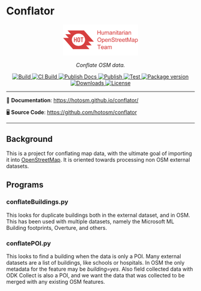 # Conflator

<!-- markdownlint-disable -->
<p align="center">
  <img src="https://github.com/hotosm/fmtm/blob/main/images/hot_logo.png?raw=true" style="width: 200px;" alt="HOT"></a>
</p>
<p align="center">
  <em>Conflate OSM data.</em>
</p>
<p align="center">
  <a href="https://github.com/hotosm/conflator/actions/workflows/build.yml" target="_blank">
      <img src="https://github.com/hotosm/conflator/actions/workflows/build.yml/badge.svg" alt="Build">
  </a>
  <a href="https://github.com/hotosm/conflator/actions/workflows/build-ci.yml" target="_blank">
      <img src="https://github.com/hotosm/conflator/actions/workflows/build-ci.yml/badge.svg" alt="CI Build">
  </a>
  <a href="https://github.com/hotosm/conflator/actions/workflows/docs.yml" target="_blank">
      <img src="https://github.com/hotosm/conflator/actions/workflows/docs.yml/badge.svg" alt="Publish Docs">
  </a>
  <a href="https://github.com/hotosm/conflator/actions/workflows/publish.yml" target="_blank">
      <img src="https://github.com/hotosm/conflator/actions/workflows/publish.yml/badge.svg" alt="Publish">
  </a>
  <a href="https://github.com/hotosm/conflator/actions/workflows/pytest.yml" target="_blank">
      <img src="https://github.com/hotosm/conflator/actions/workflows/pytest.yml/badge.svg" alt="Test">
  </a>
  <a href="https://pypi.org/project/conflator" target="_blank">
      <img src="https://img.shields.io/pypi/v/conflator?color=%2334D058&label=pypi%20package" alt="Package version">
  </a>
  <a href="https://pypistats.org/packages/conflator" target="_blank">
      <img src="https://img.shields.io/pypi/dm/conflator.svg" alt="Downloads">
  </a>
  <a href="https://github.com/hotosm/conflator/blob/main/LICENSE.md" target="_blank">
      <img src="https://img.shields.io/github/license/hotosm/conflator.svg" alt="License">
  </a>
</p>

---

📖 **Documentation**: <a href="https://hotosm.github.io/conflator/" target="_blank">https://hotosm.github.io/conflator/</a>

🖥️ **Source Code**: <a href="https://github.com/hotosm/conflator" target="_blank">https://github.com/hotosm/conflator</a>

---

<!-- markdownlint-enable -->

## Background

This is a project for conflating map data,
with the ultimate goal of importing it into
[OpenStreetMap](https://www.openstreetmap.org). It
is oriented towards processing non OSM external datasets.

## Programs

### conflateBuildings.py

This looks for duplicate buildings both in the
external dataset, and in OSM. This has been used with
multiple datasets, namely the Microsoft ML Building
footprints, Overture, and others.

### conflatePOI.py

This looks to find a building when the data is only a POI. Many
external datasets are a list of buildings, like schools or
hospitals. In OSM the only metadata for the feature may be
_building=yes_. Also field collected data with ODK Collect is also a
POI, and we want the data that was collected to be merged with any
existing OSM features.
